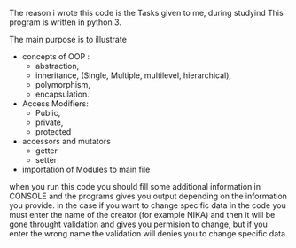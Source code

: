 The reason i wrote this code is the Tasks given to me, during studyind 
This program is written in python 3. 

The main purpose is to illustrate 
-  concepts of OOP :
    - abstraction,
    - inheritance, (Single, Multiple, multilevel, hierarchical),
    - polymorphism,
    - encapsulation. 
- Access Modifiers:
    - Public,
    - private,
    - protected
-  accessors and mutators
    -  getter 
    -  setter
-  importation of Modules to main file

when you run this code you should fill some additional information in CONSOLE and the programs gives you output depending on the information you provide. 
 in the case if you want to change specific data in the code you must enter the name of the creator (for example NIKA) and then it will be gone throught validation
 and gives you permision to change, but if you enter the wrong name the validation will denies you to change specific data.
